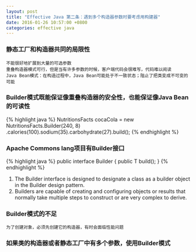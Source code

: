 ```yaml
---
layout: post
title: "Effective Java 第二条：遇到多个构造器参数时要考虑用构建器"
date: 2016-01-26 10:57:00 +0800
categories: effective java
---
```

### 静态工厂和构造器共同的局限性
`不能很好地扩展到大量的可选参数`<br>
`重叠构造器模式可行，但是当有许多参数的时候，客户端代码会很难写，代码难以阅读`<br>
`Java Bean模式：在构造过程中，Java Bean可能处于不一致状态；阻止了把类变成不可变的可能`

### Builder模式既能保证像重叠构造器的安全性，也能保证像Java Bean的可读性

{% highlight java %}
NutritionsFacts cocaCola = new NutritionsFacts.Builder(240, 8)
      .calories(100).sodium(35).carbohydrate(27).build();
{% endhighlight %}

### Apache Commons lang项目有Builder接口

{% highlight java %}
public interface Builder<T> {
  public T build();
}
{% endhighlight %}

1. The Builder interface is designed to designate a class as a builder object in the Builder design pattern.
2. Builders are capable of creating and configuring objects or results that normally take multiple steps to construct or are very complex to derive.

### Builder模式的不足
`为了创建对象，必须先创建它的构造器，有时会面临性能问题`

### 如果类的构造器或者静态工厂中有多个参数，使用Builder模式
